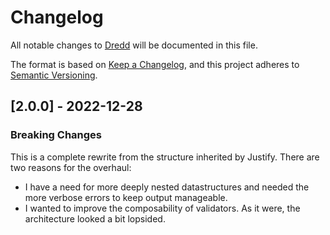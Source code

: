 # Changelog

All notable changes to [Dredd](https://github.com/Prakti/dredd) will be documented in this file.

The format is based on [Keep a Changelog](https://keepachangelog.com/en/1.0.0/),
and this project adheres to [Semantic Versioning](https://semver.org/spec/v2.0.0.html).

## [2.0.0] - 2022-12-28

### Breaking Changes

This is a complete rewrite from the structure inherited by Justify. There are two reasons for the overhaul:
- I have a need for more deeply nested datastructures and needed the more verbose errors to keep output manageable.
- I wanted to improve the composability of validators. As it were, the architecture looked a bit lopsided.

